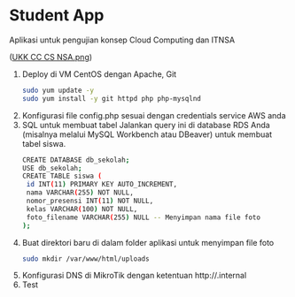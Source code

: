 # Student App
Aplikasi untuk pengujian konsep Cloud Computing dan ITNSA

([UKK CC CS NSA.png](https://github.com/adinur21/crud-ukk/blob/main/UKK2025.drawio.png))

1. Deploy di VM CentOS dengan Apache, Git
   ```bash
   sudo yum update -y
   sudo yum install -y git httpd php php-mysqlnd 
   
2. Konfigurasi file config.php sesuai dengan credentials service AWS anda
3. SQL untuk membuat tabel
Jalankan query ini di database RDS Anda (misalnya melalui MySQL Workbench atau DBeaver) untuk membuat tabel siswa.
   ```bash
   CREATE DATABASE db_sekolah;
   USE db_sekolah;
   CREATE TABLE siswa (
    id INT(11) PRIMARY KEY AUTO_INCREMENT,
    nama VARCHAR(255) NOT NULL,
    nomor_presensi INT(11) NOT NULL,
    kelas VARCHAR(100) NOT NULL,
    foto_filename VARCHAR(255) NULL -- Menyimpan nama file foto
   );

4. Buat direktori baru di dalam folder aplikasi untuk menyimpan file foto
   ```bash
   sudo mkdir /var/www/html/uploads
5. Konfigurasi DNS di MikroTik dengan ketentuan http://<nama>.internal
5. Test 
